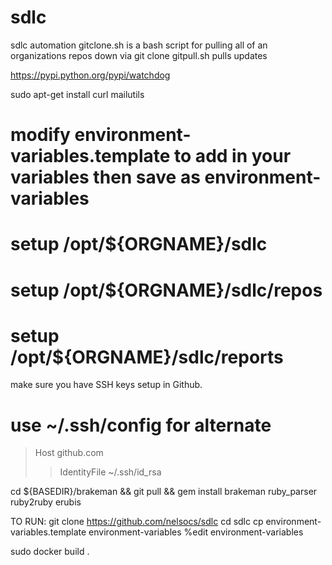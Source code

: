 # sdlc
sdlc automation
gitclone.sh is a bash script for pulling all of an organizations repos down via git clone
gitpull.sh pulls updates

https://pypi.python.org/pypi/watchdog

sudo apt-get install curl mailutils
# modify environment-variables.template to add in your variables then save as environment-variables
# setup /opt/${ORGNAME}/sdlc
# setup /opt/${ORGNAME}/sdlc/repos
# setup /opt/${ORGNAME}/sdlc/reports




make sure you have SSH keys setup in Github.
# use ~/.ssh/config for alternate
> Host github.com
>> IdentityFile ~/.ssh/id_rsa

cd ${BASEDIR}/brakeman && git pull && gem install brakeman ruby_parser ruby2ruby erubis

TO RUN:
git clone https://github.com/nelsocs/sdlc
cd sdlc
cp environment-variables.template environment-variables
%edit environment-variables

sudo docker build .

